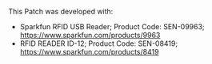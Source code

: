 This Patch was developed with:
* Sparkfun RFID USB Reader; Product Code: SEN-09963; https://www.sparkfun.com/products/9963
* RFID READER ID-12; Product Code: SEN-08419; https://www.sparkfun.com/products/8419